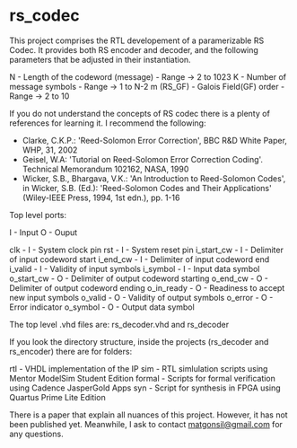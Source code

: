 # rs_codec

This project comprises the RTL developement of a paramerizable RS Codec. It provides both RS encoder and decoder, and the following parameters that be adjusted in their instantiation.

N - Length of the codeword (message) -  Range -> 2 to 1023
K - Number of message symbols - Range -> 1 to N-2
m (RS_GF) - Galois Field(GF)  order - Range -> 2 to 10

If you do not understand the concepts of RS codec there is a plenty of references for learning it. I recommend the following:

- Clarke, C.K.P.: 'Reed-Solomon Error Correction', BBC R\&D White Paper, WHP, 31, 2002
- Geisel, W.A: 'Tutorial on Reed-Solomon Error Correction Coding'. Technical Memorandum 102162, NASA, 1990
- Wicker, S.B., Bhargava, V.K.: 'An Introduction to Reed-Solomon Codes', in Wicker, S.B. (Ed.): 'Reed-Solomon Codes and Their Applications' (Wiley-IEEE Press, 1994, 1st edn.), pp. 1-16

Top level ports:

I - Input
O - Ouput

clk - I - System clock pin
rst - I - System reset pin
i_start_cw - I - Delimiter of input codeword start
i_end_cw - I - Delimiter of input codeword end
i_valid - I - Validity of input symbols
i_symbol - I - Input data symbol
o_start_cw - O - Delimiter of output codeword starting
o_end_cw - O - Delimiter of output codeword ending
o_in_ready - O - Readiness to accept new input symbols
o_valid - O - Validity of output symbols
o_error - O - Error indicator
o_symbol - O - Output data symbol


The top level .vhd files are: rs_decoder.vhd and rs_decoder

If you look the directory structure, inside the projects (rs_decoder and rs_encoder) there are for folders:

rtl - VHDL implementation of the IP
sim - RTL simlulation scripts using Mentor ModelSim Student Edition
formal - Scripts for formal verification using Cadence JasperGold Apps
syn - Script for synthesis in FPGA using Quartus Prime Lite Edition

There is a paper that explain all nuances of this project. However, it has not been published yet. Meanwhile, I ask to contact matgonsil@gmail.com for any questions.
